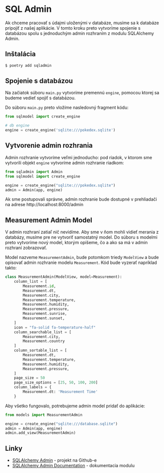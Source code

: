 # SQL Admin

Ak chceme pracovať s údajmi uloženými v databáze, musíme sa k databáze pripojiť z našej aplikácie. V tomto kroku
preto vytvoríme spojenie s databázou spolu s jednoduchým admin rozhraním z modulu SQLAlchemy Admin.


## Inštalácia

```bash
$ poetry add sqladmin
```


## Spojenie s databázou

Na začiatok súboru `main.py` vytvoríme premennú `engine`, pomocou ktorej sa budeme vedieť spojiť s databázou.

Do súboru `main.py` preto vložíme nasledovný fragment kódu:

```python
from sqlmodel import create_engine

# db engine
engine = create_engine('sqlite:///pokedex.sqlite')
```


## Vytvorenie admin rozhrania

Admin rozhranie vytvoríme veľmi jednoducho: pod riadok, v ktorom sme vytvorili objekt `engine` vytvoríme admin
rozhranie riadkom:

```python
from sqladmin import Admin
from sqlmodel import create_engine

engine = create_engine("sqlite:///pokedex.sqlite")
admin = Admin(app, engine)
```

Ak sme postupovali správne, admin rozhranie bude dostupné v prehliadači na adrese http://localhost:8000/admin


## Measurement Admin Model

V admin rozhraní zatiaľ nič nevidíme. Aby sme v ňom mohli vidieť merania z databázy, musíme pre ne vytvoriť
samostatný model. Do súboru s modelmi preto vytvoríme nový model, ktorým opíšeme, čo a ako sa má v admin rozhraní zobrazovať.

Model nazveme `MeasurementAdmin`, bude potomkom triedy `ModelView` a bude opisovať admin rozhranie modelu `Measurement`. Kód
bude vyzerať napríklad takto:

```python
class MeasurementAdmin(ModelView, model=Measurement):
    column_list = [
        Measurement.id,
        Measurement.dt,
        Measurement.city,
        Measurement.temperature,
        Measurement.humidity,
        Measurement.pressure,
        Measurement.sunrise,
        Measurement.sunset,
    ]
    icon = "fa-solid fa-temperature-half"
    column_searchable_list = [
        Measurement.city,
        Measurement.country
    ]
    column_sortable_list = [
        Measurement.dt,
        Measurement.temperature,
        Measurement.humidity,
        Measurement.pressure,
    ]
    page_size = 50
    page_size_options = [25, 50, 100, 200]
    column_labels = {
        Measurement.dt: 'Measurement Time'
    }
```

Aby všetko fungovalo, potrebujeme admin model pridať do aplikácie:

```python
from models import MeasurementAdmin

engine = create_engine("sqlite:///database.sqlite")
admin = Admin(app, engine)
admin.add_view(MeasurementAdmin)
```


## Linky

* [SQLAlchemy Admin](https://github.com/aminalaee/sqladmin) - projekt na Github-e
* [SQLAlchemy Admin Documentation](https://aminalaee.dev/sqladmin/) - dokumentacia modulu
